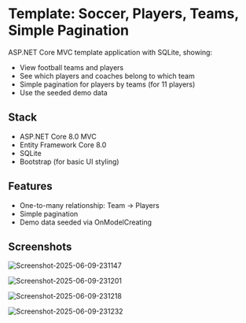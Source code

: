 # Template: Soccer, Players, Teams, Simple Pagination

ASP.NET Core MVC template application with SQLite, showing:

- View football teams and players
- See which players and coaches belong to which team
- Simple pagination for players by teams (for 11 players)
- Use the seeded demo data

## Stack

- ASP.NET Core 8.0 MVC
- Entity Framework Core 8.0
- SQLite
- Bootstrap (for basic UI styling)

## Features

- One-to-many relationship: Team → Players
- Simple pagination  
- Demo data seeded via OnModelCreating

## Screenshots

![Screenshot-2025-06-09-231147](https://github.com/user-attachments/assets/f694bfb4-877c-4bea-85aa-b7df4e212d51)

![Screenshot-2025-06-09-231201](https://github.com/user-attachments/assets/f2dd6142-01b5-4bce-9f7a-6ff231eb6774)

![Screenshot-2025-06-09-231218](https://github.com/user-attachments/assets/9c990003-6085-41d1-8812-81e1eb999a09)

![Screenshot-2025-06-09-231232](https://github.com/user-attachments/assets/1b6af858-aab7-4b03-bc6c-b8229ad2755c)
